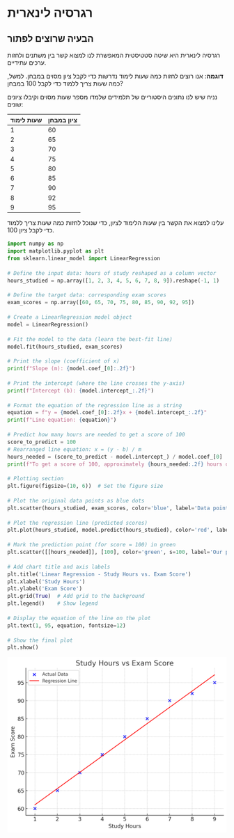 # רגרסיה לינארית

## הבעיה שרוצים לפתור

רגרסיה לינארית היא שיטה סטטיסטית המאפשרת לנו למצוא קשר בין משתנים ולחזות ערכים עתידיים. 

**דוגמה**: אנו רוצים לחזות כמה שעות לימוד נדרשות כדי לקבל ציון מסוים במבחן. למשל, כמה שעות צריך ללמוד כדי לקבל 100 במבחן?

נניח שיש לנו נתונים היסטוריים של תלמידים שלמדו מספר שעות מסוים וקיבלו ציונים שונים:

| שעות לימוד | ציון במבחן |
|------------|------------|
| 1          | 60         |
| 2          | 65         |
| 3          | 70         |
| 4          | 75         |
| 5          | 80         |
| 6          | 85         |
| 7          | 90         |
| 8          | 92         |
| 9          | 95         |

עלינו למצוא את הקשר בין שעות הלימוד לציון, כדי שנוכל לחזות כמה שעות צריך ללמוד כדי לקבל ציון 100.

```python
import numpy as np
import matplotlib.pyplot as plt
from sklearn.linear_model import LinearRegression

# Define the input data: hours of study reshaped as a column vector
hours_studied = np.array([1, 2, 3, 4, 5, 6, 7, 8, 9]).reshape(-1, 1)

# Define the target data: corresponding exam scores
exam_scores = np.array([60, 65, 70, 75, 80, 85, 90, 92, 95])

# Create a LinearRegression model object
model = LinearRegression()

# Fit the model to the data (learn the best-fit line)
model.fit(hours_studied, exam_scores)

# Print the slope (coefficient of x)
print(f"Slope (m): {model.coef_[0]:.2f}")

# Print the intercept (where the line crosses the y-axis)
print(f"Intercept (b): {model.intercept_:.2f}")

# Format the equation of the regression line as a string
equation = f"y = {model.coef_[0]:.2f}x + {model.intercept_:.2f}"
print(f"Line equation: {equation}")

# Predict how many hours are needed to get a score of 100
score_to_predict = 100
# Rearranged line equation: x = (y - b) / m
hours_needed = (score_to_predict - model.intercept_) / model.coef_[0]
print(f"To get a score of 100, approximately {hours_needed:.2f} hours of study are needed")

# Plotting section
plt.figure(figsize=(10, 6))  # Set the figure size

# Plot the original data points as blue dots
plt.scatter(hours_studied, exam_scores, color='blue', label='Data points')

# Plot the regression line (predicted scores)
plt.plot(hours_studied, model.predict(hours_studied), color='red', label='Regression line')

# Mark the prediction point (for score = 100) in green
plt.scatter([[hours_needed]], [100], color='green', s=100, label='Our prediction')

# Add chart title and axis labels
plt.title('Linear Regression - Study Hours vs. Exam Score')
plt.xlabel('Study Hours')
plt.ylabel('Exam Score')
plt.grid(True)  # Add grid to the background
plt.legend()    # Show legend

# Display the equation of the line on the plot
plt.text(1, 95, equation, fontsize=12)

# Show the final plot
plt.show()
```
<img src="lin1.png" />
